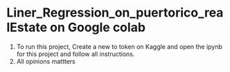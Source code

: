 # Liner_Regression_on_puertorico_realEstate on Google colab

1. To run this project, Create a new to token on Kaggle and open the ipynb for this project and follow all instructions.
2. All opinions mattters

